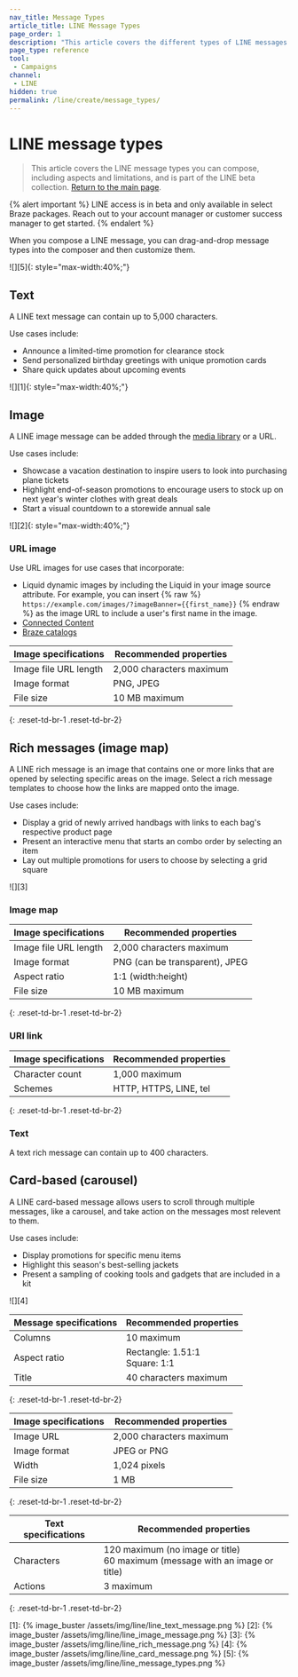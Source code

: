 ```yaml
---
nav_title: Message Types
article_title: LINE Message Types
page_order: 1
description: "This article covers the different types of LINE messages."
page_type: reference
tool:
 - Campaigns
channel:
 - LINE
hidden: true
permalink: /line/create/message_types/
---
```


# LINE message types

> This article covers the LINE message types you can compose, including aspects and limitations, and is part of the LINE beta collection. [Return to the main page]({{site.baseurl}}/line/).

{% alert important %}
LINE access is in beta and only available in select Braze packages. Reach out to your account manager or customer success manager to get started.
{% endalert %}

When you compose a LINE message, you can drag-and-drop message types into the composer and then customize them.

![][5]{: style="max-width:40%;"}

## Text

A LINE text message can contain up to 5,000 characters.

Use cases include:
- Announce a limited-time promotion for clearance stock
- Send personalized birthday greetings with unique promotion cards
- Share quick updates about upcoming events

![][1]{: style="max-width:40%;"}

## Image

A LINE image message can be added through the [media library]({{site.baseurl}}/user_guide/engagement_tools/templates_and_media/media_library/) or a URL.

Use cases include:
- Showcase a vacation destination to inspire users to look into purchasing plane tickets
- Highlight end-of-season promotions to encourage users to stock up on next year's winter clothes with great deals
- Start a visual countdown to a storewide annual sale

![][2]{: style="max-width:40%;"}

### URL image

Use URL images for use cases that incorporate:
- Liquid dynamic images by including the Liquid in your image source attribute. For example, you can insert {% raw %} `https://example.com/images/?imageBanner={{first_name}}` {% endraw %} as the image URL to include a user's first name in the image.
- [Connected Content]({{site.baseurl}}/user_guide/personalization_and_dynamic_content/connected_content/)
- [Braze catalogs]({{site.baseurl}}/user_guide/personalization_and_dynamic_content/catalogs/)

| **Image specifications** | **Recommended properties** |
|--------------------------|----------------------------|
| Image file URL length | 2,000 characters maximum  |
| Image format          | PNG, JPEG             |
| File size     |  10&nbsp;MB maximum |
{: .reset-td-br-1 .reset-td-br-2}

## Rich messages (image map)

A LINE rich message is an image that contains one or more links that are opened by selecting specific areas on the image. Select a rich message templates to choose how the links are mapped onto the image.

Use cases include:
- Display a grid of newly arrived handbags with links to each bag's respective product page
- Present an interactive menu that starts an combo order by selecting an item
- Lay out multiple promotions for users to choose by selecting a grid square

![][3]

### Image map

| **Image specifications** | **Recommended properties** |
|--------------------------|----------------------------|
| Image file URL length | 2,000 characters maximum  |
| Image format          | PNG (can be transparent), JPEG             |
| Aspect ratio          | 1:1 (width:height)
| File size     |  10&nbsp;MB maximum |
{: .reset-td-br-1 .reset-td-br-2}

### URI link

| **Image specifications** | **Recommended properties** |
|--------------------------|----------------------------|
| Character count      | 1,000 maximum |
| Schemes              | HTTP, HTTPS, LINE, tel |
{: .reset-td-br-1 .reset-td-br-2}

### Text

A text rich message can contain up to 400 characters.

## Card-based (carousel)

A LINE card-based message allows users to scroll through multiple messages, like a carousel, and take action on the messages most relevent to them.

Use cases include:
- Display promotions for specific menu items
- Highlight this season's best-selling jackets
- Present a sampling of cooking tools and gadgets that are included in a kit

![][4]

| **Message specifications** | **Recommended properties** |
|--------------------------|----------------------------|
| Columns                  | 10 maximum |
| Aspect ratio             | Rectangle: 1.51:1 <br> Square: 1:1  |
| Title                    | 40 characters maximum
{: .reset-td-br-1 .reset-td-br-2}

| **Image specifications** | **Recommended properties** |
|--------------------------|----------------------------|
| Image URL                 | 2,000 characters maximum |
| Image format              | JPEG or PNG |
| Width                     | 1,024 pixels  |
| File size                 | 1 MB |
{: .reset-td-br-1 .reset-td-br-2}

| **Text specifications** | **Recommended properties** |
|-------------------------|----------------------------|
| Characters              | 120 maximum (no image or title) <br> 60 maximum (message with an image or title)  |
| Actions                 | 3 maximum |
{: .reset-td-br-1 .reset-td-br-2}


[1]: {% image_buster /assets/img/line/line_text_message.png %}
[2]: {% image_buster /assets/img/line/line_image_message.png %}
[3]: {% image_buster /assets/img/line/line_rich_message.png %}
[4]: {% image_buster /assets/img/line/line_card_message.png %}
[5]: {% image_buster /assets/img/line/line_message_types.png %}
